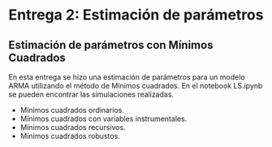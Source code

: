 # Entrega 2: Estimación de parámetros

## Estimación de parámetros con Mínimos Cuadrados

En esta entrega se hizo una estimación de parámetros para un modelo ARMA
utilizando el método de Mínimos cuadrados. En el notebook LS.ipynb se
pueden encontrar las simulaciones realizadas.

* Mínimos cuadrados ordinarios.
* Mínimos cuadrados con variables instrumentales.
* Mínimos cuadrados recursivos.
* Mínimos cuadrados robustos.
